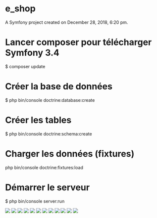e_shop
======

A Symfony project created on December 28, 2018, 6:20 pm.

Lancer composer pour télécharger Symfony 3.4 
======

$ composer update

Créer la base de données 
======

$ php bin/console doctrine:database:create

Créer les tables 
======

$ php bin/console doctrine:schema:create

Charger les données (fixtures) 
======

php bin/console doctrine:fixtures:load

Démarrer le serveur 
======

$ php bin/console server:run

<img src="images/Capture1.PNG" />
<img src="images/Capture2.PNG" />
<img src="images/Capture3.PNG" />
<img src="images/Capture4.PNG" />
<img src="images/Capture5.PNG" />
<img src="images/Capture.PNG" />
<img src="images/Capture7.PNG" />
<img src="images/Capturea1.PNG" />
<img src="images/Capturea2.PNG" />
<img src="images/Capturea3.PNG" />
<img src="images/Capturea4.PNG" />
<img src="images/Capturea5.PNG" />
